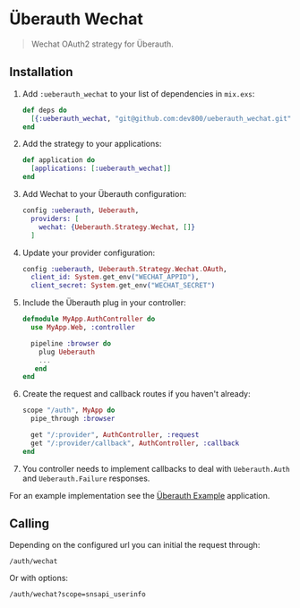 # Überauth Wechat

> Wechat OAuth2 strategy for Überauth.

## Installation

1. Add `:ueberauth_wechat` to your list of dependencies in `mix.exs`:

    ```elixir
    def deps do
      [{:ueberauth_wechat, "git@github.com:dev800/ueberauth_wechat.git"}]
    end
    ```

1. Add the strategy to your applications:

    ```elixir
    def application do
      [applications: [:ueberauth_wechat]]
    end
    ```

1. Add Wechat to your Überauth configuration:

    ```elixir
    config :ueberauth, Ueberauth,
      providers: [
        wechat: {Ueberauth.Strategy.Wechat, []}
      ]
    ```

1.  Update your provider configuration:

    ```elixir
    config :ueberauth, Ueberauth.Strategy.Wechat.OAuth,
      client_id: System.get_env("WECHAT_APPID"),
      client_secret: System.get_env("WECHAT_SECRET")
    ```

1.  Include the Überauth plug in your controller:

    ```elixir
    defmodule MyApp.AuthController do
      use MyApp.Web, :controller

      pipeline :browser do
        plug Ueberauth
        ...
       end
    end
    ```

1.  Create the request and callback routes if you haven't already:

    ```elixir
    scope "/auth", MyApp do
      pipe_through :browser

      get "/:provider", AuthController, :request
      get "/:provider/callback", AuthController, :callback
    end
    ```

1. You controller needs to implement callbacks to deal with `Ueberauth.Auth` and `Ueberauth.Failure` responses.

For an example implementation see the [Überauth Example](https://github.com/ueberauth/ueberauth_example) application.

## Calling

Depending on the configured url you can initial the request through:

    /auth/wechat

Or with options:

    /auth/wechat?scope=snsapi_userinfo

